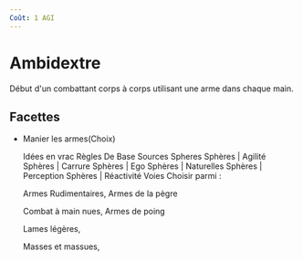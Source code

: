 ```yaml
---
Coût: 1 AGI
---
```


# Ambidextre

Début d'un combattant corps à corps utilisant une arme dans chaque main.

## Facettes

* Manier les armes\(Choix\)

  Idées en vrac Règles De Base Sources Spheres Sphères \| Agilité Sphères \| Carrure Sphères \| Ego Sphères \| Naturelles Sphères \| Perception Sphères \| Réactivité Voies Choisir parmi :

  Armes Rudimentaires, Armes de la pègre

  Combat à main nues, Armes de poing

  Lames légères,

  Masses et massues,

